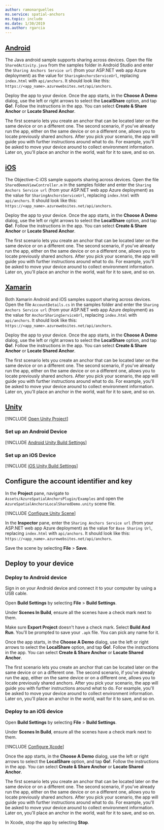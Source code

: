```yaml
---
author: ramonarguelles
ms.service: spatial-anchors
ms.topic: include
ms.date: 1/30/2019
ms.author: rgarcia
---
```


## [Android](#tab/Android)

The Java android sample supports sharing across devices.
Open the file `SharedActivity.java` from the samples folder in Android Studio and enter the `Sharing Anchors Service url` (from your ASP.NET web app Azure deployment) as the value for `SharingAnchorsServiceUrl`, replacing `index.html` with `api/anchors`. It should look like this: `https://<app_name>.azurewebsites.net/api/anchors`.

Deploy the app to your device. Once the app starts, in the **Choose A Demo** dialog, use the left or right arrows to select the **LocalShare** option, and tap **Go!**. Follow the instructions in the app. You can select **Create & Share Anchor** or **Locate Shared Anchor**.

The first scenario lets you create an anchor that can be located later on the same device or on a different one.
The second scenario, if you've already run the app, either on the same device or on a different one, allows you
to locate previously shared anchors. After you pick your scenario, the app will guide you with further
instructions around what to do. For example, you'll be asked to move your device around to collect environment
information. Later on, you'll place an anchor in the world, wait for it to save, and so on.

## [iOS](#tab/iOS)

The Objective-C iOS sample supports sharing across devices.
Open the file `SharedDemoViewController.m` in the samples folder and enter the `Sharing Anchors Service url` (from your ASP.NET web app Azure deployment) as the value for `SharingAnchorsServiceUrl`, replacing `index.html` with `api/anchors`. It should look like this: `https://<app_name>.azurewebsites.net/api/anchors`.

Deploy the app to your device. Once the app starts, in the **Choose A Demo** dialog, use the left or right arrows to select the **LocalShare** option, and tap **Go!**. Follow the instructions in the app. You can select **Create & Share Anchor** or **Locate Shared Anchor**.

The first scenario lets you create an anchor that can be located later on the same device or on a different one.
The second scenario, if you've already run the app, either on the same device or on a different one, allows you
to locate previously shared anchors. After you pick your scenario, the app will guide you with further
instructions around what to do. For example, you'll be asked to move your device around to collect environment
information. Later on, you'll place an anchor in the world, wait for it to save, and so on.

## [Xamarin](#tab/Xamarin)

Both Xamarin Android and iOS samples support sharing across devices.
Open the file `AccountDetails.cs` in the samples folder and enter the `Sharing Anchors Service url` (from your ASP.NET web app Azure deployment) as the value for `AnchorSharingServiceUrl`, replacing `index.html` with `api/anchors`. It should look like this: `https://<app_name>.azurewebsites.net/api/anchors`.

Deploy the app to your device. Once the app starts, in the **Choose A Demo** dialog, use the left or right arrows to select the **LocalShare** option, and tap **Go!**. Follow the instructions in the app. You can select **Create & Share Anchor** or **Locate Shared Anchor**.

The first scenario lets you create an anchor that can be located later on the same device or on a different one.
The second scenario, if you've already run the app, either on the same device or on a different one, allows you
to locate previously shared anchors. After you pick your scenario, the app will guide you with further
instructions around what to do. For example, you'll be asked to move your device around to collect environment
information. Later on, you'll place an anchor in the world, wait for it to save, and so on.

## [Unity](#tab/Unity)

[!INCLUDE [Open Unity Project](spatial-anchors-open-unity-project.md)]

### Set up an Android Device

[!INCLUDE [Android Unity Build Settings](spatial-anchors-unity-android-build-settings.md)]

### Set up an iOS Device

[!INCLUDE [iOS Unity Build Settings](spatial-anchors-unity-ios-build-settings.md)]

## Configure the account identifier and key

In the **Project** pane, navigate to `Assets/AzureSpatialAnchorsPlugin/Examples` and open the `AzureSpatialAnchorsLocalSharedDemo.unity` scene file.

[!INCLUDE [Configure Unity Scene](spatial-anchors-unity-configure-scene.md)]

In the **Inspector** pane, enter the `Sharing Anchors Service url` (from your ASP.NET web app Azure deployment) as the value for `Base Sharing Url`, replacing `index.html` with `api/anchors`. It should look like this: `https://<app_name>.azurewebsites.net/api/anchors`.

Save the scene by selecting **File** > **Save**.

## Deploy to your device

### Deploy to Android device

Sign in on your Android device and connect it to your computer by using a USB cable.

Open **Build Settings** by selecting **File** > **Build Settings**.

Under **Scenes In Build**, ensure all the scenes have a check mark next to them.

Make sure **Export Project** doesn't have a check mark. Select **Build And Run**. You'll be prompted to save your `.apk` file. You can pick any name for it.

Once the app starts, in the **Choose A Demo** dialog, use the left or right arrows to select the **LocalShare** option, and tap **Go!**. Follow the instructions in the app. You can select **Create & Share Anchor** or **Locate Shared Anchor**.

The first scenario lets you create an anchor that can be located later on the same device or on a different one.
The second scenario, if you've already run the app, either on the same device or on a different one, allows you
to locate previously shared anchors. After you pick your scenario, the app will guide you with further
instructions around what to do. For example, you'll be asked to move your device around to collect environment
information. Later on, you'll place an anchor in the world, wait for it to save, and so on.

### Deploy to an iOS device

Open **Build Settings** by selecting **File** > **Build Settings**.

Under **Scenes In Build**, ensure all the scenes have a check mark next to them.

[!INCLUDE [Configure Xcode](spatial-anchors-unity-ios-xcode.md)]

Once the app starts, in the **Choose A Demo** dialog, use the left or right arrows to select the **LocalShare** option, and tap **Go!**. Follow the instructions in the app. You can select **Create & Share Anchor** or **Locate Shared Anchor**.

The first scenario lets you create an anchor that can be located later on the same device or on a different one.
The second scenario, if you've already run the app, either on the same device or on a different one, allows you
to locate previously shared anchors. After you pick your scenario, the app will guide you with further
instructions around what to do. For example, you'll be asked to move your device around to collect environment
information. Later on, you'll place an anchor in the world, wait for it to save, and so on.

In Xcode, stop the app by selecting **Stop**.
